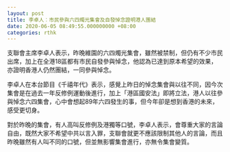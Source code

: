 ```yaml
---
layout: post
title: 李卓人︰市民參與六四燭光集會及自發悼念證明港人團結
date: 2020-06-05 08:49:55.000000000 +08:00
categories: rthk
---
```


支聯會主席李卓人表示，昨晚維園的六四燭光集會，雖然被禁制，但仍有不少市民出席，加上在全港18區都有市民自發參與悼念，他認為已達到原本希望的效果，亦證明香港人仍然團結，一同參與悼念。

李卓人在本台節目《千禧年代》表示，感覺上昨日的悼念集會與以往不同，因今次集會是在過去一年反修例運動後進行，加上「港區國安法」即將立法，港人以往參與悼念六四集會，心中會想起89年六四發生的事，但今年卻是想到香港的未來，感受更切身。

對於昨晚的集會，有人高叫反修例及港獨等口號，李卓人表示，會尊重大家的言論自由，既然大家不希望中共以言入罪，支聯會就更不應該限制其他人的言論，而且昨晚雖然有人叫不同的口號，但並無影響集會進行，亦無令集會變質。
